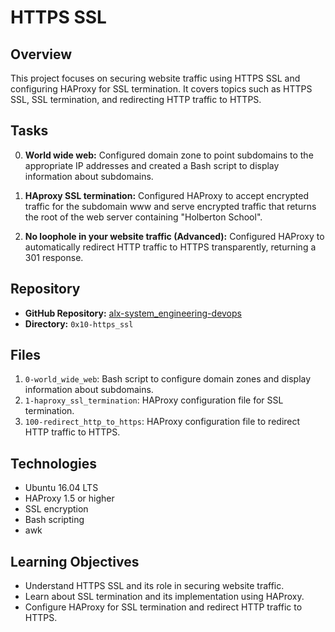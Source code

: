 # HTTPS SSL

## Overview

This project focuses on securing website traffic using HTTPS SSL and configuring HAProxy for SSL termination. It covers topics such as HTTPS SSL, SSL termination, and redirecting HTTP traffic to HTTPS.

## Tasks

0. **World wide web:** Configured domain zone to point subdomains to the appropriate IP addresses and created a Bash script to display information about subdomains.

1. **HAproxy SSL termination:** Configured HAProxy to accept encrypted traffic for the subdomain www and serve encrypted traffic that returns the root of the web server containing "Holberton School".

2. **No loophole in your website traffic (Advanced):** Configured HAProxy to automatically redirect HTTP traffic to HTTPS transparently, returning a 301 response.

## Repository

- **GitHub Repository:** [alx-system_engineering-devops](https://github.com/alx-system_engineering-devops)
- **Directory:** `0x10-https_ssl`

## Files

1. `0-world_wide_web`: Bash script to configure domain zones and display information about subdomains.
2. `1-haproxy_ssl_termination`: HAProxy configuration file for SSL termination.
3. `100-redirect_http_to_https`: HAProxy configuration file to redirect HTTP traffic to HTTPS.

## Technologies

- Ubuntu 16.04 LTS
- HAProxy 1.5 or higher
- SSL encryption
- Bash scripting
- awk

## Learning Objectives

- Understand HTTPS SSL and its role in securing website traffic.
- Learn about SSL termination and its implementation using HAProxy.
- Configure HAProxy for SSL termination and redirect HTTP traffic to HTTPS.
